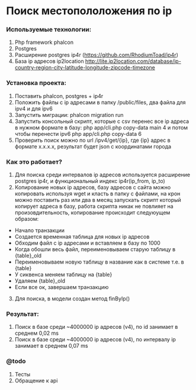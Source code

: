 # Поиск местопололожения по ip

### Используемые технологии:
1. Php framework phalcon
2. Postgres
3. Расширение postgres ip4r (https://github.com/RhodiumToad/ip4r)
4. База ip адресов ip2location http://lite.ip2location.com/database/ip-country-region-city-latitude-longitude-zipcode-timezone

### Установка проекта:
1. Поставить phalcon, postgres + ip4r
2. Положить файлы с ip адресами в папку /public/files, два файла для ipv4 и для ipv6
3. Запустить миграции: phalcon migration run
4. Запустить консольный скрипт, которые с csv перенес все ip адреса в нужном формате в базу: php app/cli.php copy-data main 4 и потом чтобы перенести ipv6 php app/cli.php copy-data 6
5. Проверить поиск можно по url /ipv4/get/{ip}, где {ip} адрес в формате x.x.x.x, результат будет json с координатами города

### Как это работает?
1. Для поиска среди интервалов ip адресов используется расширение postgres ip4r, и функциональный индекс ip4r(ip_from, ip_to)
2. Копирование новых ip адресов, базу адресов с сайта можно копировать используя wget и класть в папку с файлами, на крон можно поставить раз или два в месяц запускать скрипт который копирует адреса в базу, работа скрипта никак не повлияет на произовдительность, копирование происходит следуюущем образом:
  * Начало транзакции
  * Создается временная таблица для новых ip адресов
  * Обходим файл с ip адресами и вставляем в базу по 1000
  * Когда обошли весь файл, переименовываем старую таблицу в {table}_old
  * Переименовываем новую таблицу в название как в системе т.е. в {table}
  * У сиквенса меняем таблицу на {table}
  * Удаляем {table}_old
  * Если все ок, завершаем транзакцию
3. Для поиска, в модели создан метод finByIp()

### Результат:
1. Поиск в базе среди ~4000000 ip адресов (v4), по id занимает в среднем 0,02 ms
2. Поиск в базе среди ~4000000 ip адресов (v4), по интервалу ip занимает в среднем 0,07 ms

### @todo
1. Тесты
2. Обращение к api 
